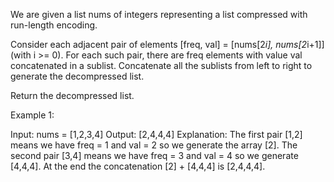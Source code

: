 We are given a list nums of integers representing a list compressed with 
run-length encoding.

Consider each adjacent pair of elements [freq, val] = [nums[2*i], 
nums[2*i+1]] (with i >= 0).  For each such pair, there are freq elements 
with value val concatenated in a sublist. Concatenate all the sublists 
from left to right to generate the decompressed list.

Return the decompressed list.

 

Example 1:

Input: nums = [1,2,3,4]
Output: [2,4,4,4]
Explanation: The first pair [1,2] means we have freq = 1 and val = 2 so we 
generate the array [2].
The second pair [3,4] means we have freq = 3 and val = 4 so we generate 
[4,4,4].
At the end the concatenation [2] + [4,4,4] is [2,4,4,4].
